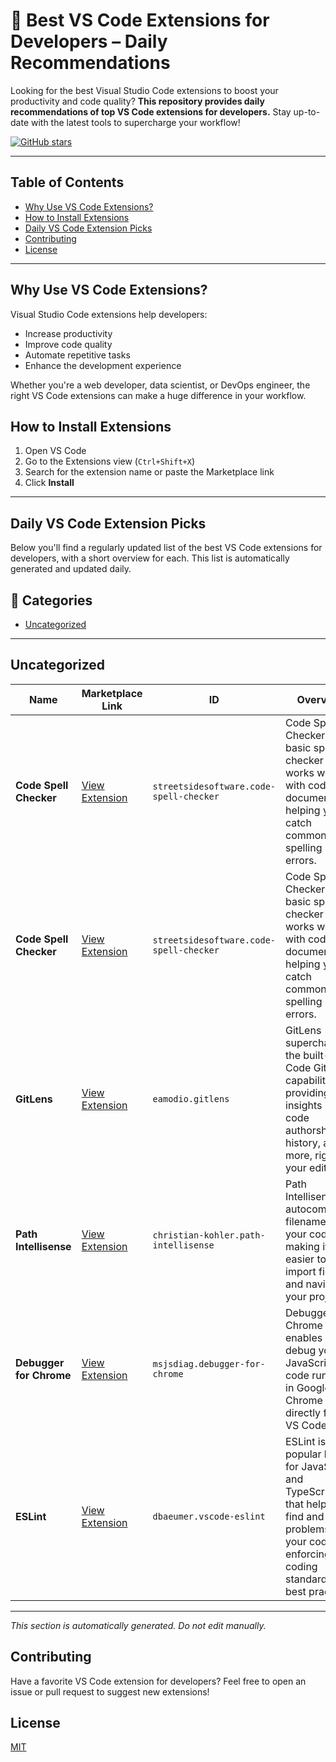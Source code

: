 # 🧩 Best VS Code Extensions for Developers – Daily Recommendations

Looking for the best Visual Studio Code extensions to boost your productivity and code quality? 
**This repository provides daily recommendations of top VS Code extensions for developers.**
Stay up-to-date with the latest tools to supercharge your workflow!

[![GitHub stars](https://img.shields.io/github/stars/Numair25/daily-vscode-extensions-for-developers?style=social)](https://github.com/Numair25/daily-vscode-extensions-for-developers/stargazers)

---

## Table of Contents
- [Why Use VS Code Extensions?](#why-use-vs-code-extensions)
- [How to Install Extensions](#how-to-install-extensions)
- [Daily VS Code Extension Picks](#daily-vs-code-extension-picks)
- [Contributing](#contributing)
- [License](#license)

---

## Why Use VS Code Extensions?

Visual Studio Code extensions help developers:
- Increase productivity
- Improve code quality
- Automate repetitive tasks
- Enhance the development experience

Whether you're a web developer, data scientist, or DevOps engineer, the right VS Code extensions can make a huge difference in your workflow.

## How to Install Extensions

1. Open VS Code
2. Go to the Extensions view (`Ctrl+Shift+X`)
3. Search for the extension name or paste the Marketplace link
4. Click **Install**

---

## Daily VS Code Extension Picks

Below you'll find a regularly updated list of the best VS Code extensions for developers, with a short overview for each. This list is automatically generated and updated daily.

<!-- EXTENSIONS-LIST-START -->

## 📂 Categories

- [Uncategorized](#uncategorized)

---


## Uncategorized

| Name | Marketplace Link | ID | Overview |
|------|------------------|----|----------|
| **Code Spell Checker** | [View Extension](https://marketplace.visualstudio.com/items?itemName=streetsidesoftware.code-spell-checker) | `streetsidesoftware.code-spell-checker` | Code Spell Checker is a basic spell checker that works well with code and documents, helping you catch common spelling errors. |
| **Code Spell Checker** | [View Extension](https://marketplace.visualstudio.com/items?itemName=streetsidesoftware.code-spell-checker) | `streetsidesoftware.code-spell-checker` | Code Spell Checker is a basic spell checker that works well with code and documents, helping you catch common spelling errors. |
| **GitLens** | [View Extension](https://marketplace.visualstudio.com/items?itemName=eamodio.gitlens) | `eamodio.gitlens` | GitLens supercharges the built-in VS Code Git capabilities, providing rich insights into code authorship, history, and more, right in your editor. |
| **Path Intellisense** | [View Extension](https://marketplace.visualstudio.com/items?itemName=christian-kohler.path-intellisense) | `christian-kohler.path-intellisense` | Path Intellisense autocompletes filenames in your code, making it easier to import files and navigate your project. |
| **Debugger for Chrome** | [View Extension](https://marketplace.visualstudio.com/items?itemName=msjsdiag.debugger-for-chrome) | `msjsdiag.debugger-for-chrome` | Debugger for Chrome enables you to debug your JavaScript code running in Google Chrome directly from VS Code. |
| **ESLint** | [View Extension](https://marketplace.visualstudio.com/items?itemName=dbaeumer.vscode-eslint) | `dbaeumer.vscode-eslint` | ESLint is a popular linter for JavaScript and TypeScript that helps you find and fix problems in your code, enforcing coding standards and best practices. |

---
<!-- EXTENSIONS-LIST-END -->

_This section is automatically generated. Do not edit manually._


## Contributing

Have a favorite VS Code extension for developers? Feel free to open an issue or pull request to suggest new extensions!

## License

[MIT](LICENSE)
